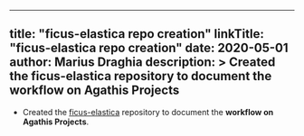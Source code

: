 
---
title: "ficus-elastica repo creation"
linkTitle: "ficus-elastica repo creation"
date: 2020-05-01
author: Marius Draghia
description: >
  Created the ficus-elastica repository to document the workflow on Agathis Projects
---

- Created the [ficus-elastica](https://github.com/agathisproject/ficus-elastica) repository to document the **workflow on Agathis Projects**.



